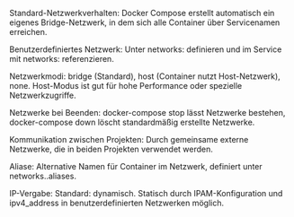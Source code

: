 Standard-Netzwerkverhalten:
Docker Compose erstellt automatisch ein eigenes Bridge-Netzwerk, in dem sich alle Container über Servicenamen erreichen.

Benutzerdefiniertes Netzwerk:
Unter networks: definieren und im Service mit networks: referenzieren.

Netzwerkmodi:
bridge (Standard), host (Container nutzt Host-Netzwerk), none. Host-Modus ist gut für hohe Performance oder spezielle Netzwerkzugriffe.

Netzwerke bei Beenden:
docker-compose stop lässt Netzwerke bestehen, docker-compose down löscht standardmäßig erstellte Netzwerke.

Kommunikation zwischen Projekten:
Durch gemeinsame externe Netzwerke, die in beiden Projekten verwendet werden.

Aliase:
Alternative Namen für Container im Netzwerk, definiert unter networks.<netwerk>.aliases.

IP-Vergabe:
Standard: dynamisch. Statisch durch IPAM-Konfiguration und ipv4_address in benutzerdefinierten Netzwerken möglich.
